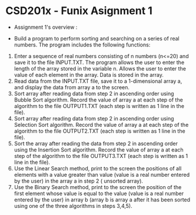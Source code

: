 # CSD201x - Funix Asignment 1 
* Assignment 1's overview : 
- Build a program to perform sorting and searching on a series of real numbers. The program includes the following functions:
1. Enter a sequence of real numbers consisting of n numbers (n<=20) and save it to the file INPUT.TXT. The program allows the user to enter the length of the array stored in the variable n. Allows the user to enter the value of each element in the array. Data is stored in the array.
2. Read data from the INPUT.TXT file, save it to a 1-dimensional array a, and display the data from array a to the screen.
3. Sort array after reading data from step 2 in ascending order using Bubble Sort algorithm. Record the value of array a at each step of the algorithm to the file OUTPUT1.TXT (each step is written as 1 line in the file).
4. Sort array after reading data from step 2 in ascending order using Selection Sort algorithm. Record the value of array a at each step of the algorithm to the file OUTPUT2.TXT (each step is written as 1 line in the file).
5. Sort the array after reading the data from step 2 in ascending order using the Insertion Sort algorithm. Record the value of array a at each step of the algorithm to the file OUTPUT3.TXT (each step is written as 1 line in the file).
6. Use the Linear Search method, print to the screen the positions of all elements with a value greater than value (value is a real number entered by the user) in the array a in step 2 ( unsorted array).
7. Use the Binary Search method, print to the screen the position of the first element whose value is equal to the value (value is a real number entered by the user) in array b (array b is array a after it has been sorted using one of the three algorithms in steps 3,4,5).
